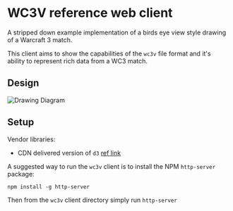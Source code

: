 # WC3V reference web client

A stripped down example implementation of a birds eye view style drawing of a Warcraft 3 match.

This client aims to show the capabilities of the `wc3v` file format and it's ability to represent rich data from a WC3 match.

## Design

![Drawing Diagram](client-drawing-diagram.jpg)

## Setup

Vendor libraries:

* CDN delivered version of `d3` [ref link](https://cdnjs.cloudflare.com/ajax/libs/d3/5.9.7/d3.min.js)

A suggested way to run the `wc3v` client is to install the NPM `http-server` package:  

`npm install -g http-server`

Then from the `wc3v` client directory simply run `http-server`
